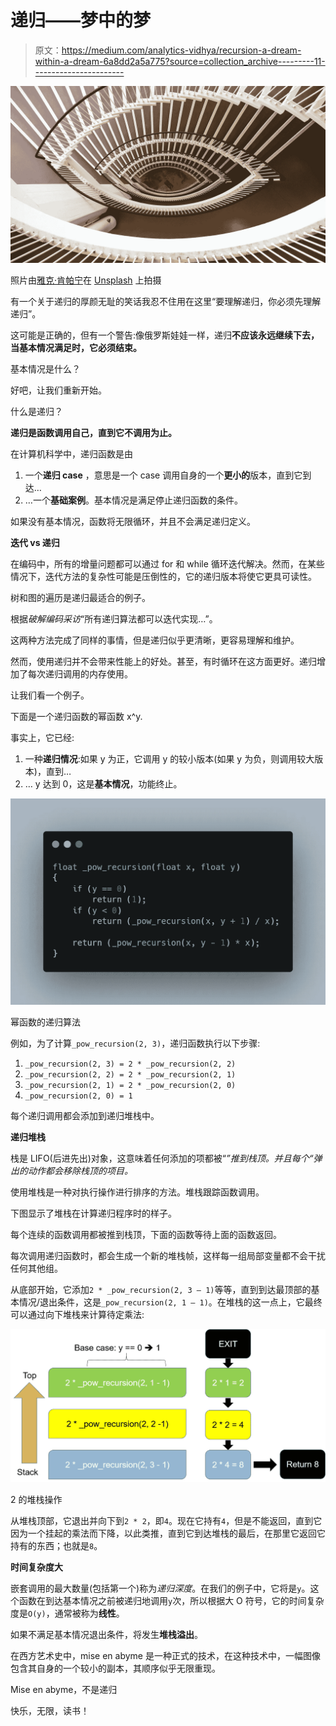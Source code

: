 # 递归——梦中的梦

> 原文：<https://medium.com/analytics-vidhya/recursion-a-dream-within-a-dream-6a8dd2a5a775?source=collection_archive---------11----------------------->

![](img/c4e644db6b06cfe3dd49e297e40014a0.png)

照片由[雅克·肯帕宁](https://unsplash.com/@jaakkok?utm_source=unsplash&utm_medium=referral&utm_content=creditCopyText)在 [Unsplash](https://unsplash.com/s/photos/spiral-staircase?utm_source=unsplash&utm_medium=referral&utm_content=creditCopyText) 上拍摄

有一个关于递归的厚颜无耻的笑话我忍不住用在这里“要理解递归，你必须先理解递归”。

这可能是正确的，但有一个警告:像俄罗斯娃娃一样，递归**不应该永远继续下去，当基本情况满足时，它必须结束。**

基本情况是什么？

好吧，让我们重新开始。

什么是递归？

**递归是函数调用自己，直到它不调用为止。**

在计算机科学中，递归函数是由

1.  一个**递归 case** ，意思是一个 case 调用自身的一个**更小的**版本，直到它到达…
2.  …一个**基础案例**。基本情况是满足停止递归函数的条件。

如果没有基本情况，函数将无限循环，并且不会满足递归定义。

**迭代 vs 递归**

在编码中，所有的增量问题都可以通过 for 和 while 循环迭代解决。然而，在某些情况下，迭代方法的复杂性可能是压倒性的，它的递归版本将使它更具可读性。

树和图的遍历是递归最适合的例子。

根据*破解编码采访*“所有递归算法都可以迭代实现…”。

这两种方法完成了同样的事情，但是递归似乎更清晰，更容易理解和维护。

然而，使用递归并不会带来性能上的好处。甚至，有时循环在这方面更好。递归增加了每次递归调用的内存使用。

让我们看一个例子。

下面是一个递归函数的幂函数 x^y.

事实上，它已经:

1.  一种**递归情况**:如果 y 为正，它调用 y 的较小版本(如果 y 为负，则调用较大版本)，直到…
2.  … y 达到 0，这是**基本情况**，功能终止。

![](img/0a08c44d7e829433edb8627dafdfb541.png)

幂函数的递归算法

例如，为了计算`_pow_recursion(2, 3)`，递归函数执行以下步骤:

1.  `_pow_recursion(2, 3) = 2 * _pow_recursion(2, 2)`
2.  `_pow_recursion(2, 2) = 2 * _pow_recursion(2, 1)`
3.  `_pow_recursion(2, 1) = 2 * _pow_recursion(2, 0)`
4.  `_pow_recursion(2, 0) = 1`

每个递归调用都会添加到递归堆栈中。

**递归堆栈**

栈是 LIFO(后进先出)对象，这意味着任何添加的项都被“*”推到栈顶。并且每个“*弹出的*动作都会移除栈顶的项目。*

使用堆栈是一种对执行操作进行排序的方法。堆栈跟踪函数调用。

下图显示了堆栈在计算递归程序时的样子。

每个连续的函数调用都被推到栈顶，下面的函数等待上面的函数返回。

每次调用递归函数时，都会生成一个新的堆栈帧，这样每一组局部变量都不会干扰任何其他组。

从底部开始，它添加`2 * _pow_recursion(2, 3 — 1)`等等，直到到达最顶部的基本情况/退出条件，这是`_pow_recursion(2, 1 — 1)`。在堆栈的这一点上，它最终可以通过向下堆栈来计算待定乘法:

![](img/b48b29c31b0e851ade440c69b4e695f3.png)

2 的堆栈操作

从堆栈顶部，它退出并向下到`2 * 2`，即`4`。现在它持有`4`，但是不能返回，直到它因为一个挂起的乘法而下降，以此类推，直到它到达堆栈的最后，在那里它返回它持有的东西；也就是`8`。

**时间复杂度大**

嵌套调用的最大数量(包括第一个)称为*递归深度*。在我们的例子中，它将是`y`。这个函数在到达基本情况之前被递归地调用`y`次，所以根据大 O 符号，它的时间复杂度是`O(y)`，通常被称为**线性**。

如果不满足基本情况退出条件，将发生**堆栈溢出**。

在西方艺术史中，mise en abyme 是一种正式的技术，在这种技术中，一幅图像包含其自身的一个较小的副本，其顺序似乎无限重现。

Mise en abyme，不是递归

快乐，无限，读书！